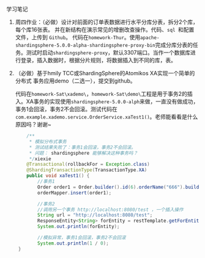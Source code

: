 学习笔记

1. 周四作业：（必做）设计对前面的订单表数据进行水平分库分表，拆分2个库，每个库16张表。
并在新结构在演示常见的增删改查操作。代码、`sql `和配置文件，上传到 `Github`。
代码在`homework-Thur`。使用`apache-shardingsphere-5.0.0-alpha-shardingsphere-proxy-bin`完成分库分表的任务。测试时启动`shardingsphere-proxy`，默认3307端口。当作一个数据库进行登录，插入数据时，根据分片规则，将数据插入到不同的库，表。

2. （必做）基于hmily TCC或ShardingSphere的Atomikos XA实现一个简单的分布式 事务应用demo（二选一），提交到github。

   代码在`homework-Sat\xademo\`，`homework-Sat\demo\`工程是用于事务2的插入。XA事务的实现使用`shardingsphere-5.0.0-alph`来做，一直没有做成功，事务1会回滚，事务2不会回滚。测试代码在`com.example.xademo.service.OrderService.xaTest1()`。老师能看看是什么原因吗？谢谢~

   ```java
       /**
        * 模拟分布式事务
        * 测试结果失败了：事务1会回滚，事务2不会回滚。
        * 问题： shardingsphere 能够解决这种事务吗？
        */xiexie
       @Transactional(rollbackFor = Exception.class)
       @ShardingTransactionType(TransactionType.XA)
       public void xaTest1() {
           //事务1
           Order order1 = Order.builder().id(6).orderName("666").build();
           orderMapper.insert(order1);
   
           //事务2
           //调用另一个事务 http://localhost:8080/test ，一个插入操作
           String url = "http://localhost:8080/test";
           ResponseEntity<String> forEntity = restTemplate.getForEntity(url, String.class);
           System.out.println(forEntity);
   
           //模拟异常，事务1会回滚，事务2不会回滚
           System.out.println(1 / 0);
    }
   ```
   
   